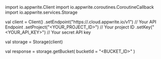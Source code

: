 import io.appwrite.Client
import io.appwrite.coroutines.CoroutineCallback
import io.appwrite.services.Storage

val client = Client()
    .setEndpoint("https://<REGION>.cloud.appwrite.io/v1") // Your API Endpoint
    .setProject("<YOUR_PROJECT_ID>") // Your project ID
    .setKey("<YOUR_API_KEY>") // Your secret API key

val storage = Storage(client)

val response = storage.getBucket(
    bucketId = "<BUCKET_ID>"
)
